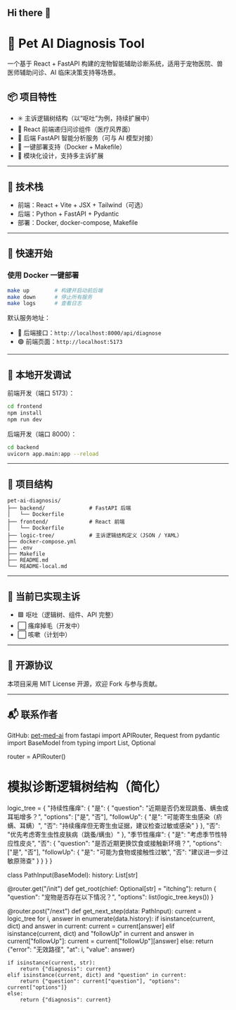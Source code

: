 ## Hi there 👋

<!--
**pet-med-ai/Pet-med-ai** is a ✨ _special_ ✨ repository because its `README.md` (this file) appears on your GitHub profile.

Here are some ideas to get you started:

- 🔭 I’m currently working on ...
- 🌱 I’m currently learning ...
- 👯 I’m looking to collaborate on ...
- 🤔 I’m looking for help with ...
- 💬 Ask me about ...
- 📫 How to reach me: ...
- 😄 Pronouns: ...
- ⚡ Fun fact: ...
-->
# 🐾 Pet AI Diagnosis Tool

一个基于 React + FastAPI 构建的宠物智能辅助诊断系统，适用于宠物医院、兽医师辅助问诊、AI 临床决策支持等场景。

## 📦 项目特性

- ✳️ 主诉逻辑树结构（以“呕吐”为例，持续扩展中）
- 🤖 React 前端递归问诊组件（医疗风界面）
- 🧠 后端 FastAPI 智能分析服务（可与 AI 模型对接）
- 🔌 一键部署支持（Docker + Makefile）
- 🔁 模块化设计，支持多主诉扩展

---

## 🧰 技术栈

- 前端：React + Vite + JSX + Tailwind（可选）
- 后端：Python + FastAPI + Pydantic
- 部署：Docker, docker-compose, Makefile

---

## 🚀 快速开始

### 使用 Docker 一键部署

```bash
make up        # 构建并启动前后端
make down      # 停止所有服务
make logs      # 查看日志
```

默认服务地址：

- 🔵 后端接口：`http://localhost:8000/api/diagnose`
- 🟢 前端页面：`http://localhost:5173`

---

## 🧪 本地开发调试

前端开发（端口 5173）：

```bash
cd frontend
npm install
npm run dev
```

后端开发（端口 8000）：

```bash
cd backend
uvicorn app.main:app --reload
```

---

## 📁 项目结构

```
pet-ai-diagnosis/
├── backend/              # FastAPI 后端
│   └── Dockerfile
├── frontend/             # React 前端
│   └── Dockerfile
├── logic-tree/           # 主诉逻辑结构定义（JSON / YAML）
├── docker-compose.yml
├── .env
├── Makefile
├── README.md
└── README-local.md
```

---

## 🧠 当前已实现主诉

- 🟩 呕吐（逻辑树、组件、API 完整）
- ⬜ 瘙痒掉毛（开发中）
- ⬜ 咳嗽（计划中）

---

## 📌 开源协议

本项目采用 MIT License 开源，欢迎 Fork 与参与贡献。

---

## 📬 联系作者

GitHub: [pet-med-ai](https://github.com/pet-med-ai)
from fastapi import APIRouter, Request
from pydantic import BaseModel
from typing import List, Optional

router = APIRouter()

# 模拟诊断逻辑树结构（简化）
logic_tree = {
    "持续性瘙痒": {
        "是": {
            "question": "近期是否仍发现跳蚤、螨虫或耳垢增多？",
            "options": ["是", "否"],
            "followUp": {
                "是": "可能寄生虫感染（疥螨、耳螨）",
                "否": "持续瘙痒但无寄生虫证据，建议检查过敏或感染"
            }
        },
        "否": "优先考虑寄生虫性皮肤病（跳蚤/螨虫）"
    },
    "季节性瘙痒": {
        "是": "考虑季节性特应性皮炎",
        "否": {
            "question": "是否近期更换饮食或接触新环境？",
            "options": ["是", "否"],
            "followUp": {
                "是": "可能为食物或接触性过敏",
                "否": "建议进一步过敏原筛查"
            }
        }
    }
}

class PathInput(BaseModel):
    history: List[str]

@router.get("/init")
def get_root(chief: Optional[str] = "itching"):
    return {
        "question": "宠物是否存在以下情况？",
        "options": list(logic_tree.keys())
    }

@router.post("/next")
def get_next_step(data: PathInput):
    current = logic_tree
    for i, answer in enumerate(data.history):
        if isinstance(current, dict) and answer in current:
            current = current[answer]
        elif isinstance(current, dict) and "followUp" in current and answer in current["followUp"]:
            current = current["followUp"][answer]
        else:
            return {"error": "无效路径", "at": i, "value": answer}

    if isinstance(current, str):
        return {"diagnosis": current}
    elif isinstance(current, dict) and "question" in current:
        return {"question": current["question"], "options": current["options"]}
    else:
        return {"diagnosis": current}
